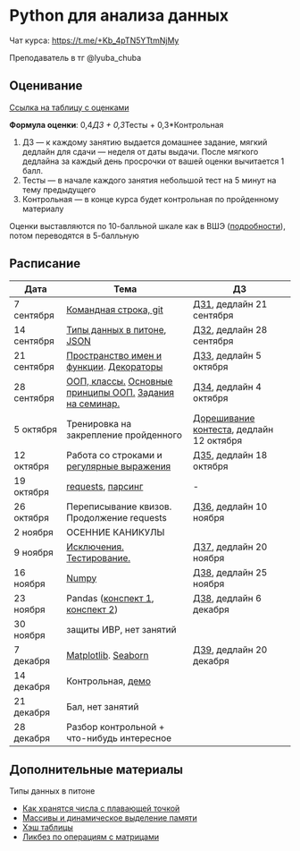 # Python для анализа данных

Чат курса: https://t.me/+Kb_4pTN5YTtmNjMy

Преподаватель в тг @lyuba_chuba

## Оценивание
[Ссылка на таблицу с оценками](https://docs.google.com/spreadsheets/d/1qEnD0BUgLwqq86Ek-kQ-9LwTC9b7kEMlWiQpwXXvow8/edit?gid=0#gid=0)

**Формула оценки**: 0,4*ДЗ + 0,3*Тесты + 0,3*Контрольная

1. ДЗ — к каждому занятию выдается домашнее задание, мягкий дедлайн для сдачи — неделя от даты выдачи. После мягкого дедлайна за каждый день просрочки от вашей оценки вычитается 1 балл.
2. Тесты — в начале каждого занятия небольшой тест на 5 минут на тему предыдущего
3. Контрольная — в конце курса будет контрольная по пройденному материалу

Оценки выставляются по 10-балльной шкале как в ВШЭ ([подробности](https://www.hse.ru/studyspravka/Scale?ysclid=m1ngfy59pb473469014)), потом переводятся в 5-балльную

## Расписание

| Дата       | Тема                                                                                                                                                                                           | ДЗ           |
|------------|------------------------------------------------------------------------------------------------------------------------------------------------------------------------------------------------|--------------|
| 7 сентября  | [Командная строка, git](cmd_git/cmd_and_git_cheetsheet.ipynb) | [ДЗ1](cmd_git/homework1.ipynb), дедлайн 21 сентября |                                                                                                           
| 14 сентября  | [Типы данных в питоне](basic_data_structures/basic_ds.ipynb), [JSON](basic_data_structures/intro_json_2024.ipynb) | [ДЗ2](basic_data_structures/homework2.ipynb), дедлайн 28 сентября |
| 21 сентября | [Пространство имен и функции](functions/01_1.ipynb). [Декораторы](functions/01_2.ipynb)  | [ДЗ3](functions/homework3.ipynb), дедлайн 5 октября |
| 28 сентября | [ООП, классы.](classes/01.ipynb) [Основные принципы ООП.](classes/02.ipynb) [Задания на семинар.](classes/tasks.ipynb) | [ДЗ4](classes/hw4.ipynb), дедлайн 4 октября|
| 5 октября | Тренировка на закрепление пройденного| [Дорешивание контеста](https://contest.yandex.ru/contest/69094/standings?clckid=4336e526), дедлайн 12 октября |
| 12 октября | Работа со строками и [регулярные выражения](regexp/seminar.ipynb) | [ДЗ5](regexp/hw_regex.ipynb), дедлайн 18 октября  |
| 19 октября |  [requests](parsers/requests.ipynb), [парсинг](parsers/crawlers.ipynb) | - |
| 26 октября | Переписывание квизов. Продолжение requests| [ДЗ6](parsers/hw_parsers.ipynb), дедлайн 10 ноября|
| 2 ноября | ОСЕННИЕ КАНИКУЛЫ | |                                                                                                                                  
| 9 ноября  | [Исключения.](exceptions_testing/exceptions_notes.ipynb) [Тестирование.](exceptions_testing/test_notes.ipynb)   | [ДЗ7](exceptions_testing/hw_exceptions_testing.ipynb), дедлайн 20 ноября |                                                                                           
| 16 ноября | [Numpy](numpy/notes_numpy.ipynb) | [ДЗ8](numpy/hw_numpy.ipynb), дедлайн 25 ноября |
| 23 ноября | Pandas ([конспект 1](pandas/series_notes.ipynb), [конспект 2](pandas/pandas_notes.ipynb)) | [ДЗ8](pandas/hw_pandas.ipynb), дедлайн 6 декабря |
| 30 ноября | защиты ИВР, нет занятий | |
| 7 декабря | [Matplotlib](visualisation/matplotlib_notes.ipynb). [Seaborn](visualisation/seaborn_notes.ipynb) | [ДЗ9](visualisation/hw_visualisation.ipynb), дедлайн 20 декабря|
| 14 декабря | Контрольная, [демо](control/demo.ipynb) | |
| 21 декабря | Бал, нет занятий | |
| 28 декабря | Разбор контрольной + что-нибудь интересное | |

## Дополнительные материалы

Типы данных в питоне
- [Как хранятся числа с плавающей точкой](https://habr.com/ru/articles/745640/)
- [Массивы и динамическое выделение памяти](https://antonz.ru/list-internals/)
- [Хэш таблицы](https://habr.com/ru/articles/509220/)
- [Ликбез по операциям с матрицами](http://math-info.hse.ru/a/2023-24/ling-la/lecture9.pdf)






